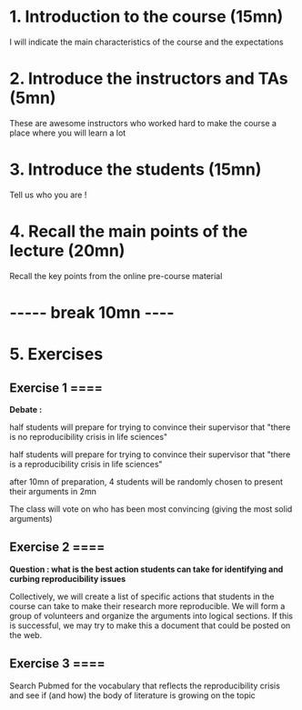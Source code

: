 # 1. Introduction to the course (15mn)

I will indicate the main characteristics of the course and the expectations

# 2. Introduce the instructors and TAs (5mn)

These are awesome instructors who worked hard to make the course a place where you will learn a lot

# 3. Introduce the students (15mn)

Tell us who you are !

# 4. Recall the main points of the lecture (20mn)

Recall the key points from the online pre-course material

# ----- break 10mn ----

# 5. Exercises

## Exercise 1 ====

**Debate :**

half students will prepare for trying to convince their supervisor that
 "there is no reproducibility crisis in life sciences"  

half students will prepare for trying to convince their supervisor that
"there is a reproducibility crisis in life sciences"  

after 10mn of preparation, 4 students will be randomly chosen to present their arguments in 2mn

The class will vote on who has been most convincing (giving the most solid arguments)

## Exercise 2 ====

**Question : what is the best action students can take for identifying and curbing reproducibility issues**

Collectively, we will create a list of specific actions that students in the course can take to make their research more reproducible. We will form a group of volunteers and organize the arguments into logical sections. If this is successful, we may try to make this a document that could be posted on the web. 

## Exercise 3 ====

Search Pubmed for the vocabulary that reflects the reproducibility crisis and see if (and how) the body of literature is growing on the topic


